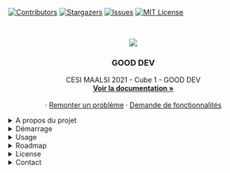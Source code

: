 [![Contributors][contributors-shield]][contributors-url]
[![Stargazers][stars-shield]][stars-url]
[![Issues][issues-shield]][issues-url]
[![MIT License][license-shield]][license-url]



<!-- PROJECT LOGO -->
<br />
<p align="center">
    <img src="https://ecole-alternance.cesi.fr/wp-content/themes/cesi/static/logo/ecole-alternance.svg">

  <h3 align="center">GOOD DEV</h3>

  <p align="center">
    CESI MAALSI 2021 - Cube 1 - GOOD DEV
    <br />
    <a href="https://github.com/Silasssss/good-food/wiki"><strong>Voir la documentation »</strong></a>
    <br />
    <br />
    ·
    <a href="https://github.com/Silasssss/good-food/issues">Remonter un problème</a>
    ·
    <a href="https://github.com/Silasssss/good-food/issues">Demande de fonctionnalités</a>
  </p>
</p>



<details>
  <summary>A propos du projet</summary>

[![Product Name Screen Shot][product-screenshot]]()

Le projet consiste à fournir une architecture applicative au goût du jour, permettant de répondre à l’ensemble de ses besoins et contraintes. Cela contient aussi bien la refonte de l’application de commande que la refonte de l’infrastructure d’hébergement.

  
  <strong>Contexte :</strong> 
  
L’enseigne Good Food qui est composée de 150 restaurants franchisés sur la France, la Belgique et le Luxembourg propose des prestations de restauration conventionnelle, de la vente à emporter et de la livraison. Aujourd’hui le système d'information atteint ses limites notamment au niveau des performances très médiocres et des choix applicatifs qui empêchent toute évolution. De plus, il n'existe pas de solution mobile.

  <strong>Périmètre du projet :</strong>
  
La périmètre du projet est le suivant: développer une application de commande mobile et web ainsi qu’une application pour les franchisés afin qu’ils puissent gérer leurs commandes, leurs préparations, leurs fournisseurs et leurs livraisons. Il va aussi être nécessaire de refondre l’infrastructure d’hébergement.
 
  <strong>Contraintes :</strong>
  
* La totalité des data doit être conservée et récupérée dans la nouvelle base
* La migration de l’ancienne base de données vers la nouvelle devra se faire sans aucun impact sur la production
* Le code devra être documenté
* Cette évolution de l’application sera concomitante avec l’adoption d’un nouveau système de caisse dont le déploiement est assuré par le fournisseur de caisse lui-même
* Il conviendra de développer une API RESTful pour permettre la connexion sur l’application depuis d’autres solutions (comptabilité, applications spécifiques à la logistique ou toute autre application sortant du périmètre)
* Une application conforme au cahier des charges fonctionnel.
* Le service marketing de Good Food a convenu d’une date de lancement de l’application mobile et de la nouvelle version du site sans consulter le service technique et encore moins le prestataire chargé du développement

  
  

  
### Développé avec

This section should list any major frameworks that you built your project using. Leave any add-ons/plugins for the acknowledgements section. Here are a few examples.

* IONIC
* Vue JS
* Java Spring Boot
* PostgreSQL
</details>

<details>
   <summary>Démarrage</summary>


### Pré-requis

 - MongoDB
 - node
 - npm


### Installation

1. Cloner le repo

```
$ git clone git@github.com:Silasssss/good-food.git
```
2. Installation les paquets de notre API

```
$ cd backend
$ npm install
```

3. Installer les paquets nécessaire à IONIC

```
$ cd frontend
$ npm install
```
</details>
 <details>
 <summary>Usage</summary>

1. Démarrer le backend

```
$ cd backend
$ gradlew
```

2. Démarrer le frontend
```
$ cd frontend
$ npm run serve
```
</details>
<details>
  <summary>Roadmap</summary>


Consultez les [problèmes ouverts](https://github.com/Silasssss/good-food/issues) et les fonctionnalités proposées.
  
</details>

<details>
  <summary>License</summary>


Distributé sous licence MIT. Voir `LICENSE` pour plus d'informations.

</details>
<details>
  <summary>Contact</summary>

Boissel Nicolas - ncboissel@gmail.com

[![LinkedIn][linkedin-shield]][linkedin-url]

Project Link: [https://github.com/Silasssss/good-food/]
(https://github.com/Silasssss/good-food/)


</details>





<!-- MARKDOWN LINKS & IMAGES -->
<!-- https://www.markdownguide.org/basic-syntax/#reference-style-links -->


[contributors-shield]: https://img.shields.io/github/contributors/Silasssss/good-food.svg?style=for-the-badge
[contributors-url]: https://github.com/Silasssss/good-food/graphs/contributors
[forks-shield]: https://img.shields.io/github/forks/Silasssss/good-food.svg?style=for-the-badge
[forks-url]: https://github.com/Silasssss/good-food/network/members
[stars-shield]: https://img.shields.io/github/stars/Silasssss/good-food.svg?style=for-the-badge
[stars-url]: https://github.com/Silasssss/good-food/stargazers
[issues-shield]: https://img.shields.io/github/issues/Silasssss/good-food.svg?style=for-the-badge
[issues-url]: https://github.com/Silasssss/good-food/issues
[license-shield]: https://img.shields.io/github/license/Silasssss/good-food.svg?style=for-the-badge
[license-url]: https://github.com/Silasssss/good-food/blob/master/LICENSE.txt
[linkedin-shield]: https://img.shields.io/badge/-LinkedIn-black.svg?style=for-the-badge&logo=linkedin&colorB=555
[linkedin-url]: https://www.linkedin.com/in/nicolas-boissel-410067129/
[product-screenshot]: https://www.bypeople.com/wp-content/uploads/2019/01/travel-mobile-app-template.png

